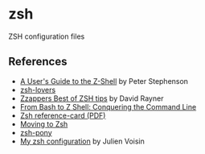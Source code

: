 # zsh
ZSH configuration files

## References
* [A User's Guide to the Z-Shell](http://zsh.sourceforge.net/Guide/zshguide.html) by Peter Stephenson
* [zsh-lovers](https://grml.org/zsh/zsh-lovers.html)
* [Zzappers Best of ZSH tips](http://www.rayninfo.co.uk/tips/zshtips.html) by David Rayner
* [From Bash to Z Shell: Conquering the Command Line](http://www.bash2zsh.com/)
* [Zsh reference-card (PDF)](http://www.bash2zsh.com/zsh_refcard/refcard.pdf)
* [Moving to Zsh](https://scriptingosx.com/2019/06/moving-to-zsh/)
* [zsh-pony](https://github.com/mika/zsh-pony)
* [My zsh configuration](https://dustri.org/b/my-zsh-configuration.html) by Julien Voisin
